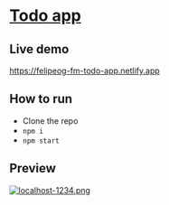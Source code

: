 # [Todo app](https://www.frontendmentor.io/challenges/todo-app-Su1_KokOW)

## Live demo

https://felipeog-fm-todo-app.netlify.app

## How to run

- Clone the repo
- `npm i`
- `npm start`

## Preview

[![localhost-1234.png](https://i.postimg.cc/mDs8wbpg/localhost-1234.png)](https://postimg.cc/gwgVcPPC)
